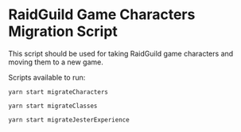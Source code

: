 # RaidGuild Game Characters Migration Script

This script should be used for taking RaidGuild game characters and moving them to a new game.

Scripts available to run:

`yarn start migrateCharacters`

`yarn start migrateClasses`

`yarn start migrateJesterExperience`
